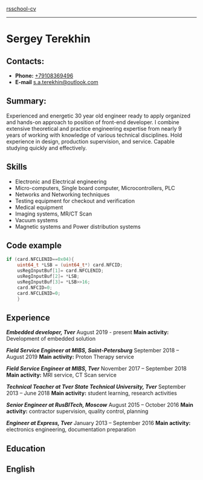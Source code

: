 [rsschool-cv](https://AlaiziyZukerman.github.io/rsschool-cv)
___
# Sergey Terekhin

## Contacts:  
+ __Phone:__ [+79108369496](tel:+79108369496)
+ __E-mail__ [s.a.terekhin@outlook.com](mailto:s.a.terekhin@outlook.com)

## Summary:
Experienced and energetic 30 year old engineer ready to apply organized and hands-on approach to position of front-end developer. I combine extensive theoretical and practice engineering expertise from nearly 9 years of working with knowledge of various technical disciplines. Hold experience in design, production supervision, and service. Capable studying quickly and effectively.


## Skills
- Electronic and Electrical engineering
- Micro-computers, Single board computer, Microcontrollers, PLC
- Networks and Networking techniques
- Testing equipment for checkout and verification
- Medical equipment
- Imaging systems, MR/CT Scan
- Vacuum systems
- Magnetic systems and Power distribution systems


## Code example
```C
if (card.NFCLENID==0x04){
    uint64_t *LSB = (uint64_t*) card.NFCID;
    usRegInputBuf[1]= card.NFCLENID;
    usRegInputBuf[2]= *LSB;
    usRegInputBuf[3]= *LSB>>16;
    card.NFCID=0;
    card.NFCLENID=0;
    }
```

## Experience
___Embedded developer, Tver___
August 2019 - present
__Main activity:__ Development of embedded solution

___Field Service Engineer at MIBS, Saint-Petersburg___
September 2018 – August 2019
__Main activity:__ Proton Therapy service

___Field Service Engineer at MIBS, Tver___
November 2017 – September 2018
__Main activity:__ MRI service, CT Scan service

___Technical Teacher at Tver State Technical University, Tver___
September 2013 – June 2018
__Main activity:__ student learning, research activities

___Senior Engineer at RusBITech, Moscow___
August 2015 – October 2016
__Main activity:__ contractor supervision, quality control, planning

___Engineer at Express, Tver___
January 2013 – September 2016
__Main activity:__ electronics engineering, documentation preparation



## Education



## English

